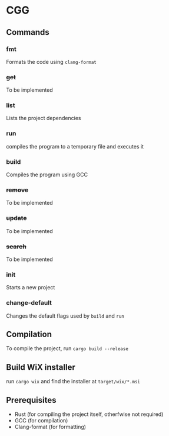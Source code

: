 # CGG

## Commands

### fmt

Formats the code using `clang-format`

### <s>get</s>

To be implemented

### list

Lists the project dependencies

### run

compiles the program to a temporary file and executes it

### build

Compiles the program using GCC

### <s>remove</s>

To be implemented

### <s>update</s>

To be implemented

### <s>search</s>

To be implemented

### init

Starts a new project

### change-default

Changes the default flags used by `build` and `run`

## Compilation

To compile the project, run `cargo build --release`

## Build WiX installer

run `cargo wix` and find the installer at `target/wix/*.msi`

## Prerequisites

- Rust (for compiling the project itself, otherfwise not required)
- GCC (for compilation)
- Clang-format (for formatting)
